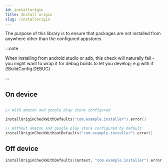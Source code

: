 ```yaml
---
id: installorigin 
title: Install origin 
slug: /installorigin
---
```



The purpose of this library is to ensure that packages are not installed from anywhere other than the configured
appstores.

:::note

When installing from android studio or adb, this check will naturally fail - you might want to wrap it for debug builds
to let you develop; e.g  with if (!BuildConfig.DEBUG)

:::

## On device 
```kotlin

// With amazon and google play store configured 

installOriginCheckWithDefaults("com.example.installer").error()

// Without amazon and google play store configured by default 
installOriginCheckWithoutDefaults("com.example.installer").error()

```

## Off device 

```kotlin
installOriginCheckWithDefaults(context, "com.example.installer").error()
```
